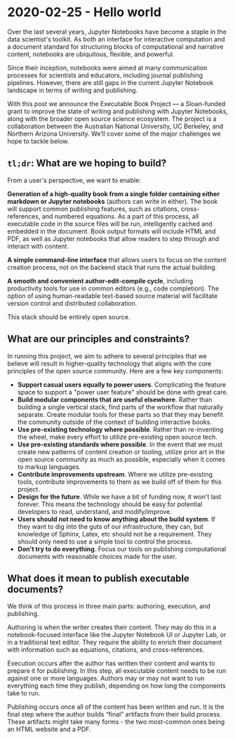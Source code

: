 # 2020-02-25 - Hello world

Over the last several years, Jupyter Notebooks have become a staple in the
data scientist's toolkit. As both an interface for interactive computation
and a document standard for structuring blocks of computational and narrative
content, notebooks are ubiquitous, flexible, and powerful.

Since their inception, notebooks were aimed at many communication processes
for scientists and educators, including journal publishing pipelines. However,
there are still gaps in the current Jupyter Notebook landscape in terms of
writing and publishing.

With this post we announce the Executable Book Project — a Sloan-funded grant
to improve the state of writing and publishing with Jupyter Notebooks, along
with the broader open source science ecosystem. The project is a collaboration between
the Australian National University, UC Berkeley, and Northern Arizona University.
We’ll cover some of the major challenges we hope to tackle below.

## `tl;dr`: What are we hoping to build?

From a user's perspective, we want to enable:

**Generation of a high-quality book from a single folder containing either markdown
or Jupyter notebooks** (authors can write in either). The book will support
common publishing features, such as citations, cross-references, and
numbered equations. As a part of this process, all executable code in the
source files will be run, intelligently cached and embedded in the document.
Book output formats will include HTML and PDF, as well as Jupyter notebooks
that allow readers to step through and interact with content.

**A simple command-line interface** that allows users to focus on the content creation
process, not on the backend stack that runs the actual building.

**A smooth and convenient author-edit-compile cycle**, including productivity tools
for use in common editors (e.g., code completion).  The option of using
human-readable text-based source material will facilitate version control
and distributed collaboration.

This stack should be entirely open source.

## What are our principles and constraints?

In running this project, we aim to adhere to several principles that we believe
will result in higher-quality technology that aligns with the core principles
of the open source community. Here are a few key components:

* **Support casual users equally to power users**. Complicating the feature
  space to support a "power user feature" should be done with great care.
* **Build modular components that are useful elsewhere**. Rather than building
  a single vertical stack, find parts of the workflow that naturally separate.
  Create modular tools for these parts so that they may benefit the community
  outside of the context of building interactive books.
* **Use pre-existing technology where possible**. Rather than re-inventing
  the wheel, make every effort to utilize pre-existing open source tech.
* **Use pre-existing standards where possible**. In the event that we must
  create new patterns of content creation or tooling, utilize prior art in
  the open source community as much as possible, especially when it comes to
  markup languages.
* **Contribute improvements upstream**. Where we utilize pre-existing tools,
  contribute improvements to them as we build off of them for this project.
* **Design for the future**. While we have a bit of funding now, it won't last
  forever. This means the technology should be easy for potential developers
  to read, understand, and modify/improve.
* **Users should not need to know anything about the build system**. If they
  want to dig into the guts of our infrastructure, they can, but knowledge
  of Sphinx, Latex, etc should not be a requirement. They should only need to
  use a simple tool to control the process.
* **Don't try to do everything**. Focus our tools on publishing
  computational documents with reasonable choices made for the user.

## What does it mean to publish executable documents?

We think of this process in three main parts: authoring, execution, and
publishing.

Authoring is when the writer creates their content. They may do this in
a notebook-focused interface like the Jupyter Notebook UI or Jupyter Lab, or
in a traditional text editor. They require the ability to
enrich their document with information such as equations, citations, and
cross-references.

Execution occurs after the author has written their content and wants to
prepare it for publishing. In this step, all executable content needs to be
run against one or more languages. Authors may or may not want to run
everything each time they publish, depending on how long the components take to
run.

Publishing occurs once all of the content has been written and run. It is the
final step where the author builds “final” artifacts from their build process.
These artifacts might take many forms - the two most-common ones being an HTML
website and a PDF.
